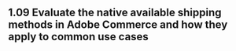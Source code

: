 ## 1.09 Evaluate the native available shipping methods in Adobe Commerce and how they apply to common use cases
